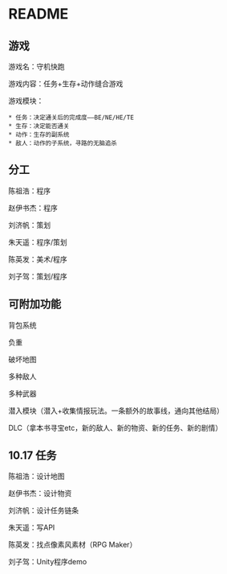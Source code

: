 # README

## 游戏

游戏名：守机快跑

游戏内容：任务+生存+动作缝合游戏

游戏模块：

    * 任务：决定通关后的完成度——BE/NE/HE/TE
    * 生存：决定能否通关
    * 动作：生存的副系统
    * 敌人：动作的子系统，寻路的无脑追杀

## 分工

陈祖浩：程序

赵伊书杰：程序

刘济帆：策划

朱天遥：程序/策划

陈英发：美术/程序

刘子驾：策划/程序

## 可附加功能

背包系统

负重

破坏地图

多种敌人

多种武器

潜入模块（潜入+收集情报玩法。一条额外的故事线，通向其他结局）

DLC（拿本书寻宝etc，新的敌人、新的物资、新的任务、新的剧情）

## 10.17 任务

陈祖浩：设计地图

赵伊书杰：设计物资

刘济帆：设计任务链条

朱天遥：写API

陈英发：找点像素风素材（RPG Maker）

刘子驾：Unity程序demo


